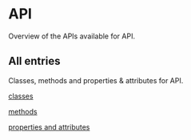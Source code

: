 [
This is a templated file. Adding content to this file may result in it being
reverted. Instead, if you want to place additional content, create an
"overview_content.md" file in `docs/` directory. The Sphinx tool will
pick up on the content and merge the content.
]: #

#  API

Overview of the APIs available for  API.

## All entries

Classes, methods and properties & attributes for
 API.

[classes](https://cloud.google.com/python/docs/reference/google-cloud-oracledatabase/latest/summary_class.html)

[methods](https://cloud.google.com/python/docs/reference/google-cloud-oracledatabase/latest/summary_method.html)

[properties and
attributes](https://cloud.google.com/python/docs/reference/google-cloud-oracledatabase/latest/summary_property.html)
